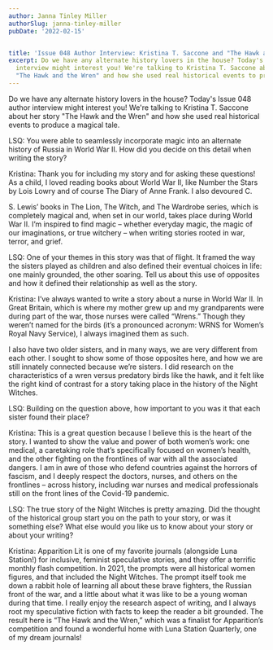 ```yaml
---
author: Janna Tinley Miller
authorSlug: janna-tinley-miller
pubDate: '2022-02-15'


title: 'Issue 048 Author Interview: Kristina T. Saccone and "The Hawk and the Wren"'
excerpt: Do we have any alternate history lovers in the house? Today's Issue 048 author
  interview might interest you! We're talking to Kristina T. Saccone about her story
  "The Hawk and the Wren" and how she used real historical events to produce a magical...
---
```

Do we have any alternate history lovers in the house? Today's Issue 048 author interview might interest you! We're talking to Kristina T. Saccone about her story "The Hawk and the Wren" and how she used real historical events to produce a magical tale.

LSQ: You were able to seamlessly incorporate magic into an alternate history of Russia in World War II. How did you decide on this detail when writing the story?

Kristina: Thank you for including my story and for asking these questions! As a child, I loved reading books about World War II, like Number the Stars by Lois Lowry and of course The Diary of Anne Frank. I also devoured C.

S. Lewis’ books in The Lion, The Witch, and The Wardrobe series, which is completely magical and, when set in our world, takes place during World War II. I’m inspired to find magic – whether everyday magic, the magic of our imaginations, or true witchery – when writing stories rooted in war, terror, and grief.

LSQ: One of your themes in this story was that of flight. It framed the way the sisters played as children and also defined their eventual choices in life: one mainly grounded, the other soaring. Tell us about this use of opposites and how it defined their relationship as well as the story.

Kristina: I’ve always wanted to write a story about a nurse in World War II. In Great Britain, which is where my mother grew up and my grandparents were during part of the war, those nurses were called “Wrens.” Though they weren’t named for the birds (it’s a pronounced acronym: WRNS for Women’s Royal Navy Service), I always imagined them as such.

I also have two older sisters, and in many ways, we are very different from each other. I sought to show some of those opposites here, and how we are still innately connected because we’re sisters. I did research on the characteristics of a wren versus predatory birds like the hawk, and it felt like the right kind of contrast for a story taking place in the history of the Night Witches.

LSQ: Building on the question above, how important to you was it that each sister found their place?

Kristina: This is a great question because I believe this is the heart of the story. I wanted to show the value and power of both women’s work: one medical, a caretaking role that’s specifically focused on women’s health, and the other fighting on the frontlines of war with all the associated dangers. I am in awe of those who defend countries against the horrors of fascism, and I deeply respect the doctors, nurses, and others on the frontlines – across history, including war nurses and medical professionals still on the front lines of the Covid-19 pandemic.

LSQ: The true story of the Night Witches is pretty amazing. Did the thought of the historical group start you on the path to your story, or was it something else? What else would you like us to know about your story or about your writing?

Kristina: Apparition Lit is one of my favorite journals (alongside Luna Station!) for inclusive, feminist speculative stories, and they offer a terrific monthly flash competition. In 2021, the prompts were all historical women figures, and that included the Night Witches. The prompt itself took me down a rabbit hole of learning all about these brave fighters, the Russian front of the war, and a little about what it was like to be a young woman during that time. I really enjoy the research aspect of writing, and I always root my speculative fiction with facts to keep the reader a bit grounded. The result here is “The Hawk and the Wren,” which was a finalist for Apparition’s competition and found a wonderful home with Luna Station Quarterly, one of my dream journals!